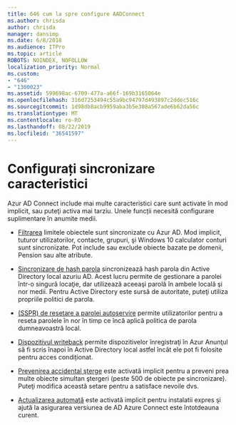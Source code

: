 ```yaml
---
title: 646 cum la spre configure AADConnect
ms.author: chrisda
author: chrisda
manager: dansimp
ms.date: 6/8/2018
ms.audience: ITPro
ms.topic: article
ROBOTS: NOINDEX, NOFOLLOW
localization_priority: Normal
ms.custom:
- "646"
- "1300023"
ms.assetid: 599698ac-6709-477a-a66f-169b3165064e
ms.openlocfilehash: 316d7253494c55a9bc94797d493897c2ddec516c
ms.sourcegitcommit: 1d98db8acb9959aba3b5e308a567ade6b62da56c
ms.translationtype: MT
ms.contentlocale: ro-RO
ms.lasthandoff: 08/22/2019
ms.locfileid: "36541597"
---
```

# <a name="configure-sync-features"></a>Configurați sincronizare caracteristici

Azur AD Connect include mai multe caracteristici care sunt activate în mod implicit, sau puteţi activa mai tarziu. Unele funcții necesită configurare suplimentare în anumite medii.

- [Filtrarea](https://docs.microsoft.com/azure/active-directory/connect/active-directory-aadconnectsync-configure-filtering) limitele obiectele sunt sincronizate cu Azur AD. Mod implicit, tuturor utilizatorilor, contacte, grupuri, şi Windows 10 calculator conturi sunt sincronizate. Pot include sau exclude obiecte bazate pe domenii, Pension sau alte atribute.

- [Sincronizare de hash parola](https://docs.microsoft.com/azure/active-directory/connect/active-directory-aadconnectsync-implement-password-hash-synchronization) sincronizează hash parola din Active Directory local azuriu AD. Acest lucru permite de gestionare a parolei într-o singură locaţie, dar utilizează aceeaşi parolă în ambele locală şi nor medii. Pentru Active Directory este sursă de autoritate, puteţi utiliza propriile politici de parola.

- [(SSPR) de resetare a parolei autoservire](https://docs.microsoft.com/azure/active-directory/authentication/quickstart-sspr) permite utilizatorilor pentru a reseta parolele în nor în timp ce încă aplică politica de parola dumneavoastră local.

- [Dispozitivul writeback](https://docs.microsoft.com/azure/active-directory/connect/active-directory-aadconnect-feature-device-writeback) permite dispozitivelor înregistraţi în Azur Anunţul să fi scris înapoi în Active Directory local astfel încât ele pot fi folosite pentru acces condiționat.

- [Prevenirea accidental şterge](https://docs.microsoft.com/azure/active-directory/connect/active-directory-aadconnectsync-feature-prevent-accidental-deletes) este activată implicit pentru a preveni prea multe obiecte simultan ştergeri (peste 500 de obiecte pe sincronizare). Puteţi modifica această setare pentru a satisface nevoile dvs.

- [Actualizarea automată](https://docs.microsoft.com/azure/active-directory/connect/active-directory-aadconnect-feature-automatic-upgrade) este activată implicit pentru instalatii expres şi ajută la asigurarea versiunea de AD Azure Connect este întotdeauna curent.
